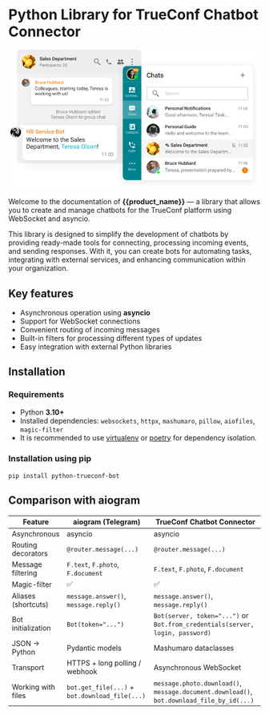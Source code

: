 # Python Library for TrueConf Chatbot Connector

<img src="img/head.png" alt="">

Welcome to the documentation of **{{product_name}}** — a library that allows you to create and manage chatbots for the TrueConf platform using WebSocket and asyncio.

This library is designed to simplify the development of chatbots by providing ready-made tools for connecting, processing incoming events, and sending responses. With it, you can create bots for automating tasks, integrating with external services, and enhancing communication within your organization.

## Key features

* Asynchronous operation using **asyncio**
* Support for WebSocket connections
* Convenient routing of incoming messages
* Built-in filters for processing different types of updates
* Easy integration with external Python libraries

## Installation

### Requirements

* Python **3.10+**
* Installed dependencies: `websockets`, `httpx`, `mashumaro`, `pillow`, `aiofiles`, `magic-filter`
* It is recommended to use [virtualenv](https://docs.python.org/3/library/venv.html) or [poetry](https://python-poetry.org/) for dependency isolation.

### Installation using pip

```shell
pip install python-trueconf-bot
```

## Comparison with aiogram

| Feature             | aiogram (Telegram)                             | TrueConf Chatbot Connector                                                                |
|---------------------|------------------------------------------------|-------------------------------------------------------------------------------------------|
| Asynchronous        | asyncio                                        | asyncio                                                                                   |
| Routing decorators  | `@router.message(...)`                         | `@router.message(...)`                                                                    |
| Message filtering   | `F.text`, `F.photo`, `F.document`              | `F.text`, `F.photo`, `F.document`                                                         |
| Magic-filter        | ✅                                              | ✅                                                                                         |
| Aliases (shortcuts) | `message.answer()`, `message.reply()`          | `message.answer()`, `message.reply()`                                                     |
| Bot initialization  | `Bot(token="...")`                             | `Bot(server, token="...")` or `Bot.from_credentials(server, login, password)`             |
| JSON → Python       | Pydantic models                                | Mashumaro dataclasses                                                                     |
| Transport           | HTTPS + long polling / webhook                 | Asynchronous WebSocket                                                                    |
| Working with files  | `bot.get_file(...)` + `bot.download_file(...)` | `message.photo.download()`, `message.document.download()`, `bot.download_file_by_id(...)` |
